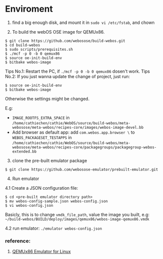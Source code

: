 # Enviroment

1. find a big enough disk, and mount it in `sudo vi /etc/fstab`, and chown

2.  To build the webOS OSE image for QEMUx86.

```
$ git clone https://github.com/webosose/build-webos.git
$ cd build-webos
$ sudo scripts/prerequisites.sh
$ ./mcf -p 0 -b 0 qemux86
$ source oe-init-build-env
$ bitbake webos-image
```
Tips No.1: Restart the PC, if `./mcf -p 0 -b 0 qemux86` dosen't work.
Tips No.2: If you just wanna update the change of project, just run:

```
$ source oe-init-build-env
$ bitbake webos-image
```
Otherwise the settings might be changed.

E.g: 
- `IMAGE_ROOTFS_EXTRA_SPACE` in `/home/cathiechen/cathie/WebOS/source/build-webos/meta-webosose/meta-webos/recipes-core/images/webos-image-devel.bb`
- Add browser as default app:
add `com.webos.app.browser \` to `WEBOS_PACKAGESET_TESTAPPS` in
`/home/cathiechen/cathie/WebOS/source/build-webos/meta-webosose/meta-webos/recipes-core/packagegroups/packagegroup-webos-extended.bb`


3. clone the pre-built emulator package

`$ git clone https://github.com/webosose-emulator/prebuilt-emulator.git`


4. Run emulator

4.1 Create a JSON configuration file:

```
$ cd <pre-built emulator directory path>
$ mv webos-config-sample.json webos-config.json
$ vi webos-config.json
```
Basicly, this is to change `vmdk_file_path`, value the image you built, e.g: `~/build-webos/BUILD/deploy/images/qemux86/webos-image-qemux86.vmdk` 

4.2 run emulator: `./emulator webos-config.json`



### reference:
1. [QEMUx86 Emulator for Linux](http://webosose.org/develop/sdk-tools/emulator/qemux86-emulator-linux/)

